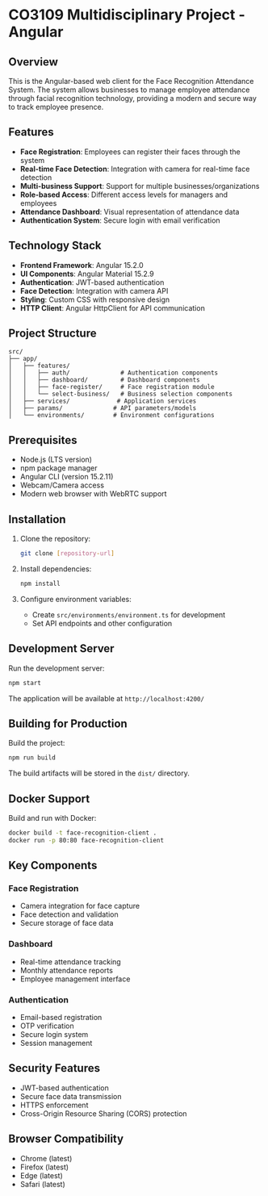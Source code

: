 # CO3109 Multidisciplinary Project - Angular

## Overview

This is the Angular-based web client for the Face Recognition Attendance System. The system allows businesses to manage employee attendance through facial recognition technology, providing a modern and secure way to track employee presence.

## Features

- **Face Registration**: Employees can register their faces through the system
- **Real-time Face Detection**: Integration with camera for real-time face detection
- **Multi-business Support**: Support for multiple businesses/organizations
- **Role-based Access**: Different access levels for managers and employees
- **Attendance Dashboard**: Visual representation of attendance data
- **Authentication System**: Secure login with email verification

## Technology Stack

- **Frontend Framework**: Angular 15.2.0
- **UI Components**: Angular Material 15.2.9
- **Authentication**: JWT-based authentication
- **Face Detection**: Integration with camera API
- **Styling**: Custom CSS with responsive design
- **HTTP Client**: Angular HttpClient for API communication

## Project Structure

```
src/
├── app/
│   ├── features/
│   │   ├── auth/              # Authentication components
│   │   ├── dashboard/         # Dashboard components
│   │   ├── face-register/     # Face registration module
│   │   └── select-business/   # Business selection components
│   ├── services/             # Application services
│   ├── params/              # API parameters/models
│   └── environments/        # Environment configurations
```

## Prerequisites

- Node.js (LTS version)
- npm package manager
- Angular CLI (version 15.2.11)
- Webcam/Camera access
- Modern web browser with WebRTC support

## Installation

1. Clone the repository:
   ```bash
   git clone [repository-url]
   ```

2. Install dependencies:
   ```bash
   npm install
   ```

3. Configure environment variables:
   - Create `src/environments/environment.ts` for development
   - Set API endpoints and other configuration

## Development Server

Run the development server:
```bash
npm start
```

The application will be available at `http://localhost:4200/`

## Building for Production

Build the project:
```bash
npm run build
```

The build artifacts will be stored in the `dist/` directory.

## Docker Support

Build and run with Docker:
```bash
docker build -t face-recognition-client .
docker run -p 80:80 face-recognition-client
```

## Key Components

### Face Registration
- Camera integration for face capture
- Face detection and validation
- Secure storage of face data

### Dashboard
- Real-time attendance tracking
- Monthly attendance reports
- Employee management interface

### Authentication
- Email-based registration
- OTP verification
- Secure login system
- Session management

## Security Features

- JWT-based authentication
- Secure face data transmission
- HTTPS enforcement
- Cross-Origin Resource Sharing (CORS) protection

## Browser Compatibility

- Chrome (latest)
- Firefox (latest)
- Edge (latest)
- Safari (latest)
